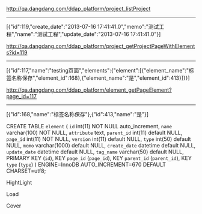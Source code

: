 http://qa.dangdang.com/ddap_platform/project_listProject
***
[{"id":119,"create_date":"2013-07-16 17:41:41.0","memo":"测试工程","name":"测试工程","update_date":"2013-07-16 17:41:41.0"}]

http://qa.dangdang.com/ddap_platform/project_getProjectPageWithElements?id=119
***
[{"id":117,"name":"testing页面","elements":{"element":[{"element_name":"标签名称保存","element_id":168},{"element_name":"是","element_id":413}]}}]

http://qa.dangdang.com/ddap_platform/element_getPageElement?page_id=117
***
[{"id":168,"name":"标签名称保存"},{"id":413,"name":"是"}]

CREATE TABLE `element` (
  `id` int(11) NOT NULL auto_increment,
  `name` varchar(100) NOT NULL,
  `attribute` text,
  `parent_id` int(11) default NULL,
  `page_id` int(11) NOT NULL,
  `version` int(11) default NULL,
  `type` int(50) default NULL,
  `memo` varchar(1000) default NULL,
  `create_date` datetime default NULL,
  `update_date` datetime default NULL,
  `tag_name` varchar(50) default NULL,
  PRIMARY KEY  (`id`),
  KEY `page_id` (`page_id`),
  KEY `parent_id` (`parent_id`),
  KEY `type` (`type`)
) ENGINE=InnoDB AUTO_INCREMENT=670 DEFAULT CHARSET=utf8;

HightLight

Load

Cover

